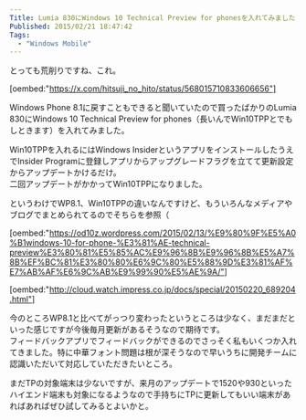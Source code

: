 ```yaml
---
Title: Lumia 830にWindows 10 Technical Preview for phonesを入れてみました
Published: 2015/02/21 18:47:42
Tags:
  - "Windows Mobile"
---
```


とっても荒削りですね、これ。

[oembed:"https://x.com/hitsuji_no_hito/status/568015710833606656"]

Windows Phone 8.1に戻すこともできると聞いていたので買ったばかりのLumia 830にWindows 10 Technical Preview for phones（長いんでWin10TPPとでもしときます）を入れてみました。  

Win10TPPを入れるにはWindows InsiderというアプリをインストールしたうえでInsider Programに登録しアプリからアップグレードフラグを立てて更新設定からアップデートかけるだけ。  
二回アップデートがかかってWin10TPPになりました。  

というわけでWP8.1、Win10TPPの違いなんですけど、もういろんなメディアやブログでまとめられてるのでそちらを参照（  


[oembed:"https://od10z.wordpress.com/2015/02/13/%E9%80%9F%E5%A0%B1windows-10-for-phone-%E3%81%AE-technical-preview%E3%80%81%E5%85%AC%E9%96%8B%E9%96%8B%E5%A7%8B%EF%BC%81%E3%80%80%E6%9C%80%E5%88%9D%E3%81%AF%E7%AB%AF%E6%9C%AB%E9%99%90%E5%AE%9A/"]


[oembed:"http://cloud.watch.impress.co.jp/docs/special/20150220_689204.html"]


今のところWP8.1と比べてがっつり変わったというところは少なく、まだまだといった感じですが今後毎月更新があるそうなので期待です。  
フィードバックアプリでフィードバックができるのでさっそく私もいくつか入れてきました。特に中華フォント問題は根が深そうなので早いうちに開発チームに認識いただいて対応していただきたいところ。  


まだTPの対象端末は少ないですが、来月のアップデートで1520や930といったハイエンド端末も対象になるようなので手持ちにTPに更新してもいい端末があればあればぜひ試してみるとよいかと。